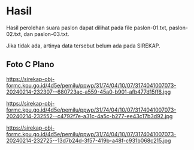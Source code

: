 # Hasil

Hasil perolehan suara paslon dapat dilihat pada file paslon-01.txt, paslon-02.txt, dan paslon-03.txt.

Jika tidak ada, artinya data tersebut belum ada pada SIREKAP.

## Foto C Plano

https://sirekap-obj-formc.kpu.go.id/4d5e/pemilu/ppwp/31/74/04/10/07/3174041007073-20240214-232307--680723ac-a559-45a0-b901-afb477d15ff6.jpg

https://sirekap-obj-formc.kpu.go.id/4d5e/pemilu/ppwp/31/74/04/10/07/3174041007073-20240214-232552--c4792f7e-a31c-4a5c-b277-ee43c17b3d92.jpg

https://sirekap-obj-formc.kpu.go.id/4d5e/pemilu/ppwp/31/74/04/10/07/3174041007073-20240214-232725--13d7b24d-3f57-419b-a48f-c931b068c215.jpg
